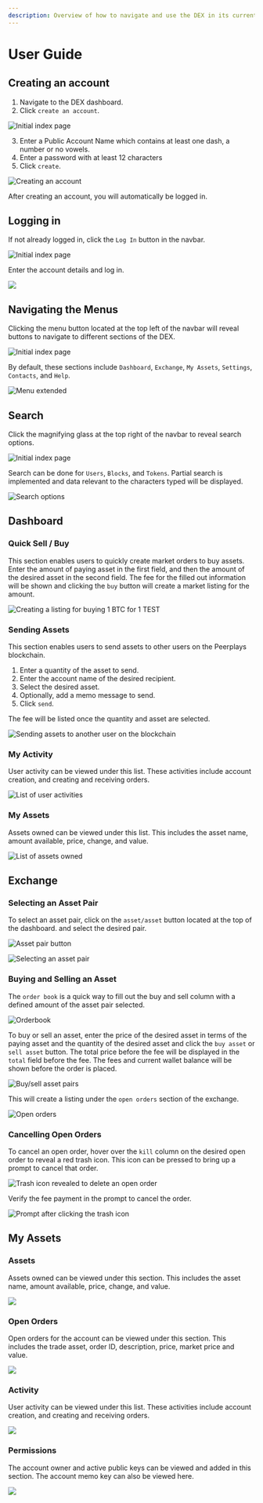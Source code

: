 ```yaml
---
description: Overview of how to navigate and use the DEX in its current state.
---
```


# User Guide

## Creating an account

1. Navigate to the DEX dashboard.
2. Click  `create an account`.

![Initial index page](../../.gitbook/assets/image%20%2843%29.png)

3. Enter a Public Account Name which contains at least one dash, a number or no vowels.  
4. Enter a password with at least 12 characters  
5. Click `create`.

![Creating an account](../../.gitbook/assets/image%20%2845%29.png)

After creating an account, you will automatically be logged in.

## Logging in

If not already logged in, click the `Log In` button in the navbar. 

![Initial index page](../../.gitbook/assets/image%20%2859%29.png)

Enter the account details and log in.

![](../../.gitbook/assets/image%20%2837%29.png)

## Navigating the Menus

Clicking the menu button located at the top left of the navbar will reveal buttons to navigate to different sections of the DEX.

![Initial index page](../../.gitbook/assets/image%20%2858%29.png)

By default, these sections include `Dashboard`, `Exchange`, `My Assets`, `Settings`, `Contacts`,  and `Help`.

![Menu extended](../../.gitbook/assets/image%20%2856%29.png)

## Search

Click the magnifying glass at the top right of the navbar to reveal search options. 

![Initial index page](../../.gitbook/assets/image%20%2855%29.png)

Search can be done for `Users`, `Blocks`, and `Tokens`. Partial search is implemented and data relevant to the characters typed will be displayed. 

![Search options](../../.gitbook/assets/image%20%2854%29.png)

## Dashboard

### Quick Sell / Buy

This section enables users to quickly create market orders to buy assets. Enter the amount of paying asset in the first field, and then the amount of the desired asset in the second field. The fee for the filled out information will be shown and clicking the `buy` button will create a market listing for the amount. 

![Creating a listing for buying 1 BTC for 1 TEST](../../.gitbook/assets/image%20%2844%29.png)

### Sending Assets

This section enables users to send assets to other users on the Peerplays blockchain. 

1. Enter a quantity of the asset to send.
2. Enter the account name of the desired recipient.
3. Select the desired asset.
4. Optionally, add a memo message to send.
5. Click `send`.

The fee will be listed once the quantity and asset are selected. 

![Sending assets to another user on the blockchain](../../.gitbook/assets/image%20%2842%29.png)

### My Activity

User activity can be viewed under this list. These activities include account creation, and creating and receiving orders.

![List of user activities](../../.gitbook/assets/image%20%2840%29.png)

### My Assets

Assets owned can be viewed under this list. This includes the asset name, amount available, price, change, and value.

![List of assets owned](../../.gitbook/assets/image%20%2834%29.png)

## Exchange

### Selecting an Asset Pair

To select an asset pair, click on the `asset/asset` button located at the top of the dashboard. and select the desired pair.

![Asset pair button](../../.gitbook/assets/image%20%2832%29.png)

![Selecting an asset pair](../../.gitbook/assets/image%20%2848%29.png)

### Buying and Selling an Asset

The `order book` is a quick way to fill out the buy and sell column with a defined amount of the asset pair selected. 

![Orderbook](../../.gitbook/assets/image%20%2847%29.png)

To buy or sell an asset, enter the price of the desired asset in terms of the paying asset and the quantity of the desired asset and click the `buy asset` or `sell asset` button. The total price before the fee will be displayed in the `total` field before the fee. The fees and current wallet balance will be shown before the order is placed. 

![Buy/sell asset pairs](../../.gitbook/assets/image%20%2851%29.png)

This will create a listing under the `open orders` section of the exchange. 

![Open orders](../../.gitbook/assets/image%20%2831%29.png)

### Cancelling Open Orders

To cancel an open order, hover over the `kill` column on the desired open order to reveal a red trash icon. This icon can be pressed to bring up a prompt to cancel that order.

![Trash icon revealed to delete an open order](../../.gitbook/assets/image%20%2830%29.png)

Verify the fee payment in the prompt to cancel the order.

![Prompt after clicking the trash icon](../../.gitbook/assets/image%20%2833%29.png)

## My Assets

### Assets

Assets owned can be viewed under this section. This includes the asset name, amount available, price, change, and value.

![](../../.gitbook/assets/image%20%2841%29.png)

### Open Orders

Open orders for the account can be viewed under this section. This includes the trade asset, order ID, description, price, market price and value.

![](../../.gitbook/assets/image%20%2829%29.png)

### Activity

User activity can be viewed under this list. These activities include account creation, and creating and receiving orders.

![](../../.gitbook/assets/image%20%2849%29.png)

### Permissions

The account owner and active public keys can be viewed and added in this section. The account memo key can also be viewed here. 

![](../../.gitbook/assets/image%20%2853%29.png)



